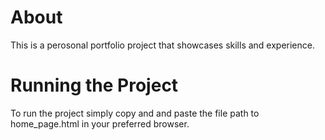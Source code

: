 # About
This is a perosonal portfolio project that showcases skills and experience.

# Running the Project
To run the project simply copy and and paste the file path to home_page.html in your preferred browser.
